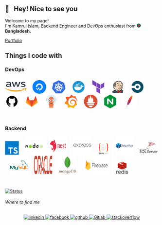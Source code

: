 ## 👋 &nbsp; Hey! Nice to see you

<p>Welcome to my page! </br> I'm Kamrul Islam, Backend Engineer and DevOps enthusiast from <img src="./icons/others/flag_bd.png" width="13" height="13" /> <b>Bangladesh.</b></p>
<a href="https://2kamrul.gitlab.io/" target="_blank">Portfolio</a>  
 
## Things I code with

### DevOps
<img  src="./icons/devops/aws.svg" alt="Aws" width="70" height="53"/> &nbsp; &nbsp; 
<img src="./icons/devops/digitalocean.svg" alt="DigitalOcean" width="45" height="45"/> &nbsp; &nbsp;
<img src="./icons/devops/kubernetes.svg" alt="Kubernetes" width="45" height="45"/> &nbsp; &nbsp;
<img src="./icons/devops/docker.svg" alt="Docker" width="45" height="45"/> &nbsp; &nbsp;
<img src="./icons/devops/terraform.svg" alt="Terraform" width="45" height="45"/> &nbsp; &nbsp;
<img src="./icons/devops/jenkins.svg" alt="Jenkins" width="45" height="45"/> &nbsp; &nbsp;
<img src="./icons/devops/circleci.svg" alt="CircleCI" width="45" height="45"/> &nbsp; &nbsp;
<img src="./icons/devops/github.svg" alt="GitHub" width="45" height="45"/> &nbsp; &nbsp;
<img src="./icons/devops/gitlab.svg" alt="GitLab" width="45" height="45"/> &nbsp; &nbsp;
<img src="./icons/devops/argo-cd.svg" alt="ArgoCD" width="45" height="45"/> &nbsp; &nbsp;
<img src="./icons/devops/grafana.svg" alt="Grafana" width="45" height="45"/> &nbsp; &nbsp;
<img src="./icons/devops/prometheus.svg" alt="Prometheus" width="45" height="45"/> &nbsp; &nbsp;
<img src="./icons/devops/nginx.svg" alt="Nginx" width="45" height="45"/> &nbsp; &nbsp;
<img src="./icons/devops/apache.svg" alt="Apache" width="45" height="45"/> &nbsp; &nbsp;

&nbsp;

### Backend
<img src="./icons/backend/typescript.svg" alt="Typescript" width="45" height="45"/> &nbsp; &nbsp;
<img src="./icons/backend/nodejs_with_title.svg" alt="NodeJS" width="60" height="60"/> &nbsp; &nbsp;
<img src="./icons/backend/nestjs-with-title.svg" alt="NestJS" width="60" height="60"/> &nbsp; &nbsp;
<img  src="./icons/backend/expressjs_long.svg" alt="ExpressJS" width="60" height="60"/> &nbsp; &nbsp;
<img  src="./icons/backend/typeorm-with-title.svg" alt="TypeORM" width="40" height="40"/> &nbsp; &nbsp;
<img  src="./icons/backend/sequelize_with_title.svg" alt="Sequelize" width="60" height="60"/> &nbsp; &nbsp;
<img  src="./icons/backend/sql_server_with_title.svg" alt="MSSQL" width="60" height="50"/> &nbsp; &nbsp;
<img  src="./icons/backend/my_sql_transparent.svg" alt="MySql" width="60" height="60"/> &nbsp; &nbsp;
<img  src="./icons/backend/oracle-db-with-title.svg" alt="OracleDB" width="60" height="60"/> &nbsp; &nbsp;
<img  src="./icons/backend/mongodb_with_title.svg" alt="Mongodb" width="60" height="60"/> &nbsp; &nbsp;
<img src="./icons/backend/firebase_with_title.svg" alt="Firebase" width="90" height="60"/> &nbsp; &nbsp;
<img  src="./icons/backend/redis_with_title.svg" alt="Redis" width="40" height="40"/> &nbsp; &nbsp;

[//]: # (###### Frontend)

[//]: # (<img  src="./icons/frontend/javascript.svg" alt="Javascript" width="40" height="40"/> &nbsp; &nbsp; <img  src="./icons/frontend/react_js.svg" alt="ReactJS" width="45" height="40"/> &nbsp; &nbsp; <img  src="./icons/frontend/material_ui.svg" alt="Material-UI" width="40" height="40"/> &nbsp; &nbsp; <img  src="./icons/frontend/tailwindcss.svg" alt="Tailwind-css" width="50" height="50"/> &nbsp; &nbsp; <img  src="./icons/frontend/ag_grid.png" alt="Ag-Grid" width="50" height="48"/> &nbsp; &nbsp; <img  src="./icons/frontend/redux.svg" alt="Redux" width="43" height="42"/> &nbsp; &nbsp; <img  src="./icons/frontend/chart_js.svg" alt="Chart.js" width="50" height="48"/> &nbsp; &nbsp; <img  src="./icons/frontend/bootstrap.svg" alt="Bootstrap" width="40" height="40"/> &nbsp; &nbsp; <img src="./icons/frontend/html5.svg" alt="hTML5" width="40" height="40"/> &nbsp; &nbsp; <img  src="./icons/frontend/css3.svg" alt="CSS3" width="40" height="40"/>)


[//]: # (###### OTHERS )

[//]: # (<img  src="./icons/others/iis.svg" alt="Microsoft IIS" width="70" height="53"/> &nbsp; &nbsp; <img src="icons/devops/github.svg" alt="Github" width="40" height="60"/>)


<br/>

[//]: # ([![Top Languages]&#40;https://github-readme-stats.vercel.app/api/top-langs/?username=2kamrul&layout=compact&theme=react&#41;]&#40;https://github.com/2kamrul/github-readme-stats&#41;)

[![Status](https://github-readme-streak-stats.herokuapp.com/?user=2kamrul&hide_border=false&theme=react)](https://github.com/2kamrul/github-readme-stats)

[//]: # ([![Activity Graph]&#40;https://github-readme-activity-graph.cyclic.app/graph?username=2kamrul&theme=react&custom_title=Contribution%20Graph&#41;]&#40;https://git.io/praveenscience&#41;)


###### Where to find me
<div align="center">
    <a href="https://linkedin.com/in/3kamrul" target="_blank">
       <img src=https://img.shields.io/badge/linkedin-0072b1.svg?&style=for-the-badge&logo=linkedin&logoColor=white alt=linkedin style="margin-bottom: 5px;" />
    </a>
    <a href="https://www.facebook.com/3kamrul" target="_blank">
        <img src=https://img.shields.io/badge/facebook-3b5998.svg?&style=for-the-badge&logo=facebook&logoColor=white alt=facebook style="margin-bottom: 5px;" />
    </a>
    <a href="https://github.com/2kamrul" target="_blank">
       <img src=https://img.shields.io/badge/github-171515.svg?&style=for-the-badge&logo=github&logoColor=white alt=github style="margin-bottom: 5px;" />
    </a>
      <a href="https://gitlab.com/2kamrul" target="_blank">
         <img src=https://img.shields.io/badge/GitLab-FC6D27.svg?style=for-the-badge&logo=gitlab&logoColor=white alt=Gitlab style="margin-bottom: 5px;" />
    </a>
    <a href="https://stackoverflow.com/users/20355867" target="_blank">
        <img src=https://img.shields.io/badge/stackoverflow-F48024.svg?&style=for-the-badge&logo=stackoverflow&logoColor=white alt=stackoverflow style="margin-bottom: 5px;" />
    </a>
</div> 
<br/>  
<br/>  
